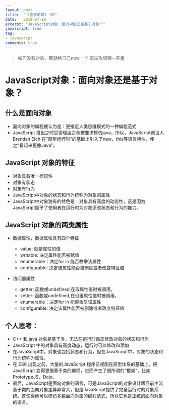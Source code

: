 ```yaml
---
layout: post
title:  "《重学前端》-02"
date:   2019-07-19
excerpt: "JavaScript对象：面向对象还是基于对象？"
javascript: true
tag:
- javascript
comments: true
---
```


> 如何没有对象，那就给自己new一个          前端攻城狮--圣墨

# JavaScript对象：面向对象还是基于对象？


## 什么是面向对象

* 面向对象的编程被认为是：更接近人类思维模式的一种编程范式
* JavaScript 推出之时受管理层之命被要求模仿java，所以，JavaScript创世人Brendan Eich 在”原型运行时“的基础上引入了new、this等语言特性，使之“看起来更像Java”。


## JavaScript 对象的特征

* 对象具有唯一标识性
* 对象有状态
* 对象有行为
* JavaScript中对象的状态和行为统称为对象的属性
* JavaScript中对象独有的特色是：对象具有高度的动态性，这是因为JavaScript赋予了使用者在运行时为对象添改状态和行为的能力。

## JavaScript 对象的两类属性

* 数据属性，数据属性具有四个特征
    * value: 就是属性的值
    * writable: 决定属性能否被赋值
    * enumerable：决定for in 能否枚举该属性
    * configurable: 决定该属性能否被删除或者改变特征值

* 访问器属性
    * getter: 函数或undefined,在取属性值时被调用。
    * setter: 函数或undefined,在设置属性值时被调用。
    * enumerable：决定for in 能否枚举该属性
    * configurable: 决定该属性能否被删除或者改变特征值

## 个人思考：

* C++ 和 java 对象是基于类，无法在运行时动态修改对象的状态和行为
* JavaScript 中的对象具有高度动态，运行时可以修改和添加
* 在JavaScript中，对象也包括状态和行为，但在JavaScript中，对象的状态和行为统称为属性，
* 在 ES6 出现之前，大量的JavaScript 程序员视图在原型体系的基础上，把JavaScript 变得更像基于类的编程，进而产生了很所谓的“框架”，比如PrototypeJS、Dojo。
* 最后，JavaScript是面向对象的语言，可是JavaScript的对象设计跟目前主流基于类的面向对象差异非常大，但是JavaScript提供了完全运行时的对象系统。这使得他可以模仿多数面向对象的编程范式，所以它也是正统的面向对象的语言。
